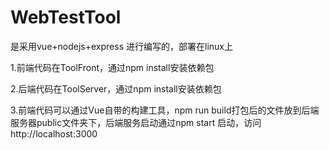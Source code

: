 # WebTestTool
是采用vue+nodejs+express 进行编写的，部署在linux上

1.前端代码在ToolFront，通过npm install安装依赖包

2.后端代码在ToolServer，通过npm install安装依赖包

3.前端代码可以通过Vue自带的构建工具，npm run build打包后的文件放到后端服务器public文件夹下，后端服务启动通过npm start 启动，访问http://localhost:3000
